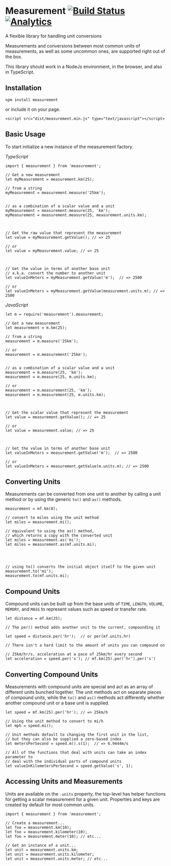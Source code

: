 Measurement [![Build Status](https://secure.travis-ci.org/jfelsinger/measurement.png?branch=master)](https://travis-ci.org/jfelsinger/measurement) [![Analytics](https://ga-beacon.appspot.com/UA-46797352-2/measurement/index)](https://github.com/igrigorik/ga-beacon)
===========

A flexible library for handling unit conversions

Measurements and conversions between most common units of measurements, as well
as some uncommon ones, are supported right out of the box.

This library should work in a NodeJs environment, in the browser, and also in
TypeScript.



## Installation

```
npm install measurement
```

or include it on your page.

```
<script src="dist/measurement.min.js" type="text/javascript"></script>
```

## Basic Usage

To start initialize a new instance of the measurement factory.


*TypeScript*

```
import { measurement } from 'measurement';

// Get a new measurement
let myMeasurement = measurement.km(25);

// from a string
myMeasurement = measurement.measure('25km');


// as a combination of a scalar value and a unit
myMeasurement = measurement.measure(25, 'km');
myMeasurement = measurement.measure(25, measurement.units.km);



// Get the raw value that represent the measurement
let value = myMeasurement.getValue(); // => 25

// or
let value = myMeasurement.value; // => 25



// Get the value in terms of another base unit
// a.k.a. convert the number to another unit
let valueInMeters = myMeasurement.getValue('m');  // => 2500

// or
let valueInMeters = myMeasurement.getValue(measurement.units.m); // => 2500

```

*JavaScript*

```
let m = require('measurement').measurement;

// Get a new measurement
let measurement = m.km(25);

// from a string
measurement = m.measure('25km');

// or
measurement = m.measurement('25km');


// as a combination of a scalar value and a unit
measurement = m.measure(25, 'km');
measurement = m.measure(25, m.units.km);

// or
measurement = m.measurement(25, 'km');
measurement = m.measurement(25, m.units.km);



// Get the scalar value that represent the measurement
let value = measurement.getValue(); // => 25

// or
let value = measurement.value; // => 25



// Get the value in terms of another base unit
let valueInMeters = measurement.getValue('m');  // => 2500

// or
let valueInMeters = measurement.getValue(m.units.m); // => 2500

```

## Converting Units

Measurements can be converted from one unit to another by calling
a unit method or by using the generic ``to()`` and ``as()`` methods.

```
measurement = mf.km(8);

// convert to miles using the unit method
let miles = measurement.mi();

// equivalent to using the as() method,
// which returns a copy with the converted unit
let miles = measurement.as('mi');
let miles = measurement.as(mf.units.mi);




// using to() converts the initial object itself to the given unit
measurement.to('mi');
measurement.to(mf.units.mi);
```

## Compound Units

Compound units can be built up from the base units of ``TIME``, ``LENGTH``,
``VOLUME``, ``MEMORY``,  and ``MASS`` to represent values such as speed or
transfer rate.

```
let distance = mf.km(25);

// The per() method adds another unit to the current, compounding it

let speed = distance.per('hr');  // or per(mf.units.hr)

// There isn't a hard limit to the amount of units you can compound on

// 25km/hr/s, acceleration at a pace of 25km/hr every second
let acceleration = speed.per('s'); // mf.km(25).per('hr').per('s')
```

## Converting Compound Units

Measurements with compound units are special and act as an array of different
units bunched together. The unit methods act on separate pieces of compound units,
while the ``to()`` and ``as()`` methods act differently whether another compound
unit or a base unit is supplied.

```
let speed = mf.km(25).per('hr'); // => 25km/h

// Using the unit method to convert to mi/h
let mph = speed.mi();

// Unit methods default to changing the first unit in the list,
// but they can also be supplied a zero-based index
let metersPerSecond = speed.m().s(1);  // => 6.9444m/s

// All of the functions that deal with units can take an index parameter to
// deal with the individual parts of compound units
let valueInKilometersPerSecond = speed.getValue('s', 1);
```


## Accessing Units and Measurements

Units are available on the `.units` property, the top-level has helper functions
for getting a scalar measurement for a given unit. Properties and keys are
created by default for most common units.

```
import { measurement } from 'measurement';

// Create a measurement...
let foo = measurement.km(10);
let foo = measurement.kilometer(10);
let foo = measurement.meter(10); // etc...

// Get an instance of a unit...
let unit = measurement.units.km;
let unit = measurement.units.kilometer;
let unit = measurement.units.meter; // etc...
```
